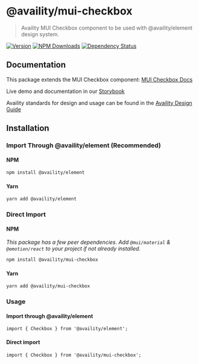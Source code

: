 # @availity/mui-checkbox

> Availity MUI Checkbox component to be used with @availity/element design system.

[![Version](https://img.shields.io/npm/v/@availity/mui-checkbox.svg?style=for-the-badge)](https://www.npmjs.com/package/@availity/mui-checkbox)
[![NPM Downloads](https://img.shields.io/npm/dt/@availity/mui-checkbox.svg?style=for-the-badge)](https://www.npmjs.com/package/@availity/mui-checkbox)
[![Dependency Status](https://img.shields.io/librariesio/release/npm/@availity/mui-checkbox?style=for-the-badge)](https://github.com/Availity/element/blob/main/packages/mui-checkbox/package.json)

## Documentation

This package extends the MUI Checkbox component: [MUI Checkbox Docs](https://mui.com/components/checkbox/)

Live demo and documentation in our [Storybook](https://availity.github.io/element/?path=/docs/form-components-checkbox-introduction--docs)

Availity standards for design and usage can be found in the [Availity Design Guide](https://zeroheight.com/2e36e50c7)

## Installation

### Import Through @availity/element (Recommended)

#### NPM

```bash
npm install @availity/element
```

#### Yarn

```bash
yarn add @availity/element
```

### Direct Import

#### NPM

_This package has a few peer dependencies. Add `@mui/material` & `@emotion/react` to your project if not already installed._

```bash
npm install @availity/mui-checkbox
```

#### Yarn

```bash
yarn add @availity/mui-checkbox
```

### Usage

#### Import through @availity/element

```tsx
import { Checkbox } from '@availity/element';
```

#### Direct import

```tsx
import { Checkbox } from '@availity/mui-checkbox';
```
